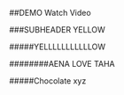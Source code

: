 ##DEMO
Watch Video

###SUBHEADER
YELLOW

#####YELLLLLLLLLLLOW

########AENA LOVE TAHA

#####Chocolate xyz
